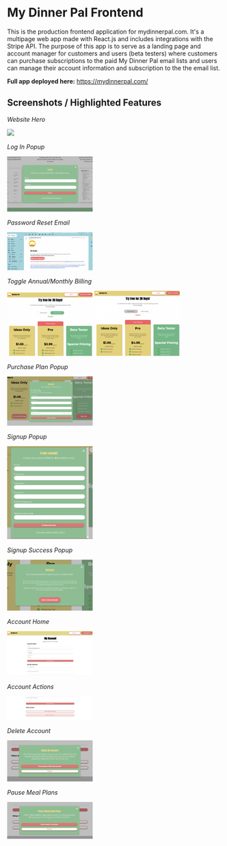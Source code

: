 # My Dinner Pal Frontend

This is the production frontend application for mydinnerpal.com. It's a multipage web app made with React.js and includes integrations with the Stripe API. The purpose of this app is to serve as a landing page and account manager for customers and users (beta testers) where customers can purchase subscriptions to the paid My Dinner Pal email lists and users can manage their account information and subscription to the the email list. 

**Full app deployed here:** https://mydinnerpal.com/

## Screenshots / Highlighted Features

*Website Hero*

<img src="public/readme_images/website_hero.png" width="200"/>

*Log In Popup*

<img src="public/readme_images/login_popup.png" width="200"/>

*Password Reset Email*

<img src="public/readme_images/password_reset_email.png" width="200"/>

*Toggle Annual/Monthly Billing*

<img src="public/readme_images/toggle_annual.png" width="200"/>
<img src="public/readme_images/toggle_monthly.png" width="200"/>

*Purchase Plan Popup*

<img src="public/readme_images/purchase_popup.png" width="200"/>

*Signup Popup*

<img src="public/readme_images/signup_popup.png" width="200"/>

*Signup Success Popup*

<img src="public/readme_images/signup_success_popup.png" width="200"/>

*Account Home*

<img src="public/readme_images/account_home.png" width="200"/>

*Account Actions*

<img src="public/readme_images/account_actions.png" width="200"/>

*Delete Account*

<img src="public/readme_images/delete_account.png" width="200"/>

*Pause Meal Plans*

<img src="public/readme_images/pause_meal_plans.png" width="200"/>



